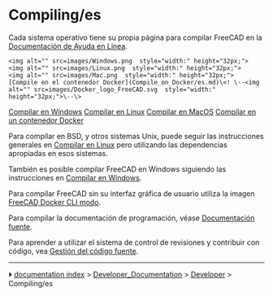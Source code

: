 # Compiling/es
<div class="mw-translate-fuzzy">

Cada sistema operativo tiene su propia página para compilar FreeCAD en la [Documentación de Ayuda en Línea](Online_Help_Toc/es.md).

     
    <img alt="" src=images/Windows.png  style="width:" height="32px;">      <img alt="" src=images/Linux.png  style="width:" height="32px;">        <img alt="" src=images/Mac.png  style="width:" height="32px;">       [Compile en el contenedor Docker](Compile_on_Docker/es.md)\<! \--<img alt="" src=images/Docker_logo_FreeCAD.svg  style="width:" height="32px;">\--\>
   [Compilar en Windows](Compile_on_Windows/es.md)   [Compilar en Linux](Compile_on_Linux/es.md)   [Compilar en MacOS](Compile_on_MacOS/es.md)                                              [Compilar en un contenedor Docker](Compile_on_Docker/es.md)
     


</div>

Para compilar en BSD, y otros sistemas Unix, puede seguir las instrucciones generales en [Compilar en Linux](Compile_on_Linux/es.md) pero utilizando las dependencias apropiadas en esos sistemas.


<div class="mw-translate-fuzzy">

También es posible compilar FreeCAD en Windows siguiendo las instrucciones en [Compilar en Windows](Compile_on_Windows/es.md).


</div>

Para compilar FreeCAD sin su interfaz gráfica de usuario utiliza la imagen [FreeCAD Docker CLI modo](FreeCAD_Docker_CLI_mode/es.md).

Para compilar la documentación de programación, véase [Documentación fuente](Source_documentation/es.md).

Para aprender a utilizar el sistema de control de revisiones y contribuir con código, vea [Gestión del código fuente](Source_code_management/es.md).



---
⏵ [documentation index](../README.md) > [Developer_Documentation](Category_Developer_Documentation.md) > [Developer](Category_Developer.md) > Compiling/es
